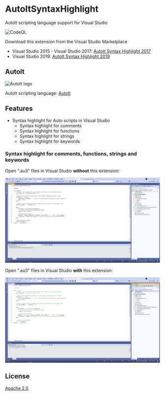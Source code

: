 # AutoItSyntaxHighlight

AutoIt scripting language support for Visual Studio

![CodeQL](https://github.com/Therena/AutoItSyntaxHighlight/actions/workflows/codeql-analysis.yml/badge.svg)

Download this extension from the Visual Studio Marketplace
- Visual Studio 2015 - Visual Studio 2017: [AutoIt Syntax Highlight 2017](https://marketplace.visualstudio.com/items?itemName=DavidRoller.AutoItSyntaxHighlight)
- Visual Studio 2019: [AutoIt Syntax Highlight 2019](https://marketplace.visualstudio.com/items?itemName=DavidRoller.AutoItSyntaxHighlight2019)

## AutoIt

![AutoIt logo](https://www.autoitscript.com/w/images/8/89/Logo2.png)

AutoIt scripting language: [AutoIt](https://www.autoitscript.com)

## Features

- Syntax highlight for Auto scripts in Visual Studio
  - Syntax highlight for comments
  - Syntax highlight for functions
  - Syntax highlight for strings
  - Syntax highlight for keywords

### Syntax highlight for comments, functions, strings and keywords

Open ".au3" files in Visual Studio **without** this extension:

![Without extension](https://github.com/Therena/AutoItSyntaxHighlight/blob/master/Images/WithoutExtension.png?raw=true)

Open ".au3" files in Visual Studio **with** this extension:

![With extension](https://github.com/Therena/AutoItSyntaxHighlight/blob/master/Images/WithExtension.png?raw=true)

## License

[Apache 2.0](https://github.com/Therena/AutoItSyntaxHighlight/blob/master/LICENSE)
